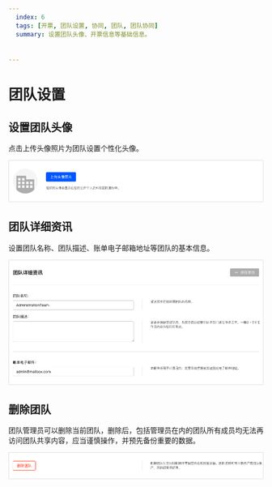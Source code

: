 ```yaml
---
  index: 6
  tags: [开票, 团队设置, 协同, 团队, 团队协同]
  summary: 设置团队头像、开票信息等基础信息。


---
```


# 团队设置

## 设置团队头像

点击上传头像照片为团队设置个性化头像。

<img src='../assets/02teamAdministration/06teamConfig/teamAvatar.png'>

## 团队详细资讯

设置团队名称、团队描述、账单电子邮箱地址等团队的基本信息。

<img src='../assets/02teamAdministration/06teamConfig/teamInfo.png'>

## 删除团队

团队管理员可以删除当前团队，删除后，包括管理员在内的团队所有成员均无法再访问团队共享内容，应当谨慎操作，并预先备份重要的数据。

<img src='../assets/02teamAdministration/06teamConfig/deleteTeam.png'>
